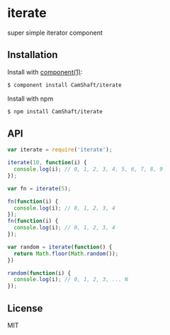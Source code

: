 
# iterate

super simple iterator component

## Installation

Install with [component(1)](http://component.io):

```sh
$ component install CamShaft/iterate
```

Install with npm

```sh
$ npm install CamShaft/iterate
```

## API

```js
var iterate = require('iterate');

iterate(10, function(i) {
  console.log(i); // 0, 1, 2, 3, 4, 5, 6, 7, 8, 9
});

var fn = iterate(5);

fn(function(i) {
  console.log(i); // 0, 1, 2, 3, 4
});
fn(function(i) {
  console.log(i); // 0, 1, 2, 3, 4
});

var random = iterate(function() {
  return Math.floor(Math.random());
})

random(function(i) {
  console.log(i); // 0, 1, 2, 3, ... N
});
```

## License

MIT
